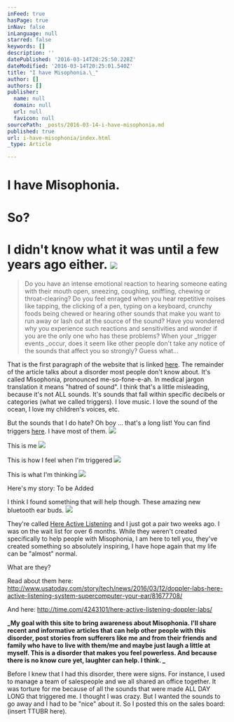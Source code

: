 ```yaml
---
inFeed: true
hasPage: true
inNav: false
inLanguage: null
starred: false
keywords: []
description: ''
datePublished: '2016-03-14T20:25:50.228Z'
dateModified: '2016-03-14T20:25:01.540Z'
title: "I have Misophonia.\_"
author: []
authors: []
publisher:
  name: null
  domain: null
  url: null
  favicon: null
sourcePath: _posts/2016-03-14-i-have-misophonia.md
published: true
url: i-have-misophonia/index.html
_type: Article

---
```

# I have Misophonia. 

# So?

# I didn't know what it was until a few years ago either.  ![](https://the-grid-user-content.s3-us-west-2.amazonaws.com/efa78f77-41ea-4d82-9eec-58b7839cb25a.jpg)

> Do you have an intense emotional reaction to hearing someone eating with their mouth open, sneezing, coughing, sniffling, chewing or throat-clearing? Do you feel enraged when you hear repetitive noises like tapping, the clicking of a pen, typing on a keyboard, crunchy foods being chewed or hearing other sounds that make you want to run away or lash out at the source of the sound? Have you wondered why you experience such reactions and sensitivities and wonder if you are the only one who has these problems? When your _trigger events _occur, does it seem like other people don't take any notice of the sounds that affect you so strongly? Guess what...

That is the first paragraph of the website that is linked [here][0].  The remainder of the article talks about a disorder most people don't know about.  It's called Misophonia, pronounced me-so-fone-e-ah.  In medical jargon translation it means "hatred of sound".  I think that's a little misleading, because it's not ALL sounds.  It's sounds that fall within specific decibels or categories (what we called triggers).  I love music. I love the sound of the ocean, I love my children's voices, etc.  

But the sounds that I do hate?  Oh boy ... that's a long list!  You can find triggers [here][1].  I have most of them.
![](https://the-grid-user-content.s3-us-west-2.amazonaws.com/b1ff626c-2a17-499e-a4aa-a09a7db39c34.jpg)

This is me
![](https://the-grid-user-content.s3-us-west-2.amazonaws.com/a9523f7d-a48c-45e4-b2ac-3b0b61a45620.jpg)

This is how I feel when I'm triggered
![](https://the-grid-user-content.s3-us-west-2.amazonaws.com/336dc065-704a-4853-9e69-bd1fa8658d5d.gif)

This is what I'm thinking
![](https://the-grid-user-content.s3-us-west-2.amazonaws.com/088e9aaa-33c8-40c6-832c-2a3776b1017e.gif)

Here's my story:  To be Added

I think I found something that will help though.  These amazing new bluetooth ear buds.  ![](https://the-grid-user-content.s3-us-west-2.amazonaws.com/53ec62b1-ce3d-4109-a730-d9e48c283958.png)

They're called [Here Active Listening][2] and I just got a pair two weeks ago.  I was on the wait list for over 6 months.  While they weren't created specifically to help people with Misophonia, I am here to tell you, they've created something so absolutely inspiring, I have hope again that my life can be "almost" normal. 

What are they?  

Read about them here: http://www.usatoday.com/story/tech/news/2016/03/12/doppler-labs-here-active-listening-system-supercomputer-your-ear/81677708/

And here: http://time.com/4243101/here-active-listening-doppler-labs/

**_My goal with this site to bring awareness about Misophonia.  I'll share recent and informative articles that can help other people with this disorder, post  stories from sufferers like me and from their friends and family who have to live with them/me and maybe just laugh a little at myself. This is a disorder that makes you feel powerless.  And because there is no know cure yet, laughter can help.  I think. _**

Before I knew that I had this disorder, there were signs.  For instance, I used to manage a team of salespeople and we all shared an office together.  It was torture for me because of all the sounds that were made ALL DAY LONG that triggered me.  I thought I was crazy.  But I wanted the sounds to go away and I had to be "nice" about it.  So I posted this on the sales board: (insert TTUBR here).

  


[0]: www.misophonia.com
[1]: http://www.misophonia.com/symptoms-triggers/
[2]: https://www.hereplus.me/